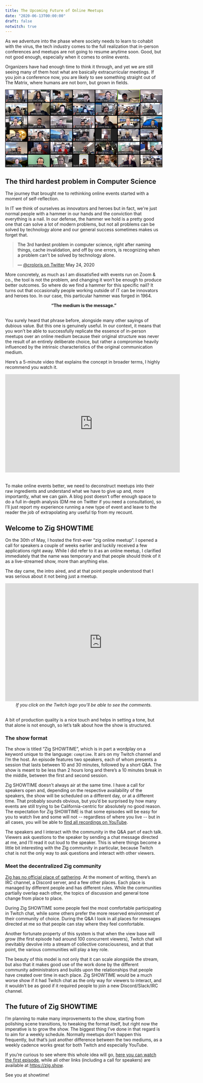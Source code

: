 ```yaml
---
title: The Upcoming Future of Online Meetups
date: "2020-06-13T00:00:00"
draft: false
notwitch: true
---
```


As we adventure into the phase where society needs to learn to cohabit with the virus, the tech industry comes to the full realization that in-person conferences and meetups are not going to resume anytime soon. Good, but not good enough, especially when it comes to online events.

Organizers have had enough time to think it through, and yet we are still seeing many of them host what are basically extracurricular meetings. If you join a conference now, you are likely to see something straight out of The Matrix, where humans are not born, but grown in fields. 

![A nightmare.](nightmare.PNG "Yes, meetups and conferences are also about social interaction, but not like this.")


## The third hardest problem in Computer Science
The journey that brought me to rethinking online events started with a moment of self-reflection. 

In IT we think of ourselves as innovators and heroes but in fact, we're just normal people with a hammer in our hands and the conviction that everything is a nail. In our defense, the hammer we hold is a pretty good one that can solve a lot of modern problems, but not all problems can be solved by technology alone and our general success sometimes makes us forget that.

<blockquote class="twitter-tweet" style="color:inherit;"><p lang="en" dir="ltr">The 3rd hardest problem in computer science, right after naming things, cache invalidation, and off by one errors, is recognizing when a problem can&#39;t be solved by technology alone.</p>&mdash; <a href="https://twitter.com/croloris/status/1264391714539741184?ref_src=twsrc%5Etfw">@croloris on Twitter</a> May 24, 2020</blockquote>

More concretely, as much as I am dissatisfied with events run on Zoom & co., the tool is not the problem, and changing it won’t be enough to produce better outcomes. So where do we find a hammer for this specific nail? It turns out that occasionally people working outside of IT can be innovators and heroes too. In our case, this particular hammer was forged in 1964.

<center><b>“The medium is the message.”</b></center><br> 


You surely heard that phrase before, alongside many other sayings of dubious value. But this one is genuinely useful. In our context, it means that you won’t be able to successfully replicate the essence of in-person meetups over an online medium because their original structure was never the result of an entirely deliberate choice, but rather a compromise heavily influenced by the intrinsic characteristics of the original communication medium.

Here’s a 5-minute video that explains the concept in broader terms, I highly recommend you watch it.

<div class="video-container">
<iframe width="560" height="315" src="https://www.youtube-nocookie.com/embed/OseOb_wBsi4" frameborder="0" allow="accelerometer; autoplay; encrypted-media; gyroscope; picture-in-picture" allowfullscreen></iframe>
</div>

<br>To make online events better, we need to deconstruct meetups into their raw ingredients and understand what we have to give up and, more importantly, what we can gain. A blog post doesn’t offer enough space to do a full in-depth analysis (DM me on Twitter if you need a consultation), so I’ll just report my experience running a new type of event and leave to the reader the job of extrapolating any useful tip from my recount.

## Welcome to Zig SHOWTIME
On the 30th of May, I hosted the first-ever “zig online meetup”. I opened a call for speakers a couple of weeks earlier and luckily received a few applications right away. While I did refer to it as an online meetup, I clarified immediately that the name was temporary and that people should think of it as a live-streamed show, more than anything else.

The day came, the intro aired, and at that point people understood that I was serious about it not being just a meetup.

<div class="video-container">
<iframe src="https://clips.twitch.tv/embed?clip=RamshackleArbitraryBillJKanStyle&autoplay=false&parent=kristoff.it" frameborder="0" allowfullscreen="true" scrolling="no" height="378" width="620"></iframe>
</div>

<center><i>If you click on the Twitch logo you'll be able to see the comments.</i></center>

<br>A bit of production quality is a nice touch and helps in setting a tone, but that alone is not enough, so let’s talk about how the show is structured.

### The show format
The show is titled “Zig SHOWTIME”, which is in part a wordplay on a keyword unique to the language: `comptime`. It airs on my Twitch channel and I’m the host. An episode features two speakers, each of whom presents a session that lasts between 10 and 30 minutes, followed by a short Q&A. The show is meant to be less than 2 hours long and there’s a 10 minutes break in the middle, between the first and second session.

Zig SHOWTIME doesn’t always air at the same time. I have a call for speakers open and, depending on the respective availability of the speakers, the show will be scheduled on a different day, or at a different time. That probably sounds obvious, but you’d be surprised by how many events are still trying to be California-centric for absolutely no good reason. The expectation for Zig SHOWTIME is that some episodes will be easy for you to watch live and some will not -- regardless of where you live -- but in all cases, you will be able to [find all recordings on YouTube](https://www.youtube.com/channel/UC2EQzAewrC10KCDFSS4j-zA).

The speakers and I interact with the community in the Q&A part of each talk. Viewers ask questions to the speaker by sending a chat message directed at me, and I’ll read it out loud to the speaker. This is where things become a little bit interesting with the Zig community in particular, because Twitch chat is not the only way to ask questions and interact with other viewers.

### Meet the decentralized Zig community
[Zig has no official place of gathering](https://github.com/ziglang/zig/wiki/Community). At the moment of writing, there’s an IRC channel, a Discord server, and a few other places. Each place is managed by different people and has different rules. While the communities partially overlap each other, the topics of discussion and general tone change from place to place.

During Zig SHOWTIME some people feel the most comfortable participating in Twitch chat, while some others prefer the more reserved environment of their community of choice. During the Q&A I look in all places for messages directed at me so that people can stay where they feel comfortable.

Another fortunate property of this system is that when the view base will grow (the first episode had around 100 concurrent viewers), Twitch chat will inevitably devolve into a stream of collective consciousness, and at that point, the various communities will play a key role. 

The beauty of this model is not only that it can scale alongside the stream, but also that it makes good use of the work done by the different community administrators and builds upon the relationships that people have created over time in each place. Zig SHOWTIME would be a much worse show if it had Twitch chat as the only way for viewers to interact, and it wouldn’t be as good if it required people to join a new Discord/Slack/IRC channel.

## The future of Zig SHOWTIME
I’m planning to make many improvements to the show, starting from polishing scene transitions, to tweaking the format itself, but right now the imperative is to grow the show. The biggest thing I’ve done in that regard is to aim for a weekly schedule. Normally meetups don’t happen this frequently, but that’s just another difference between the two mediums, as a weekly cadence works great for both Twitch and especially YouTube.

If you’re curious to see where this whole idea will go, [here you can watch the first episode](https://youtu.be/Unq712gqu2U), while all other links (including a call for speakers) are available at https://zig.show. 

See you at showtime!











